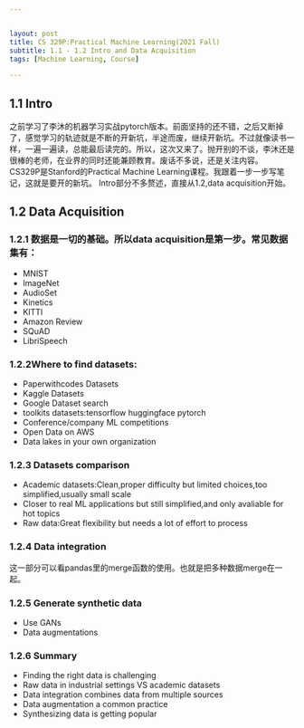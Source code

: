 ```yaml
---


layout: post
title: CS 329P:Practical Machine Learning(2021 Fall)
subtitle: 1.1 - 1.2 Intro and Data Acquisition
tags: [Machine Learning, Course]

---
```


<head>
    <script src="https://cdn.mathjax.org/mathjax/latest/MathJax.js?config=TeX-AMS-MML_HTMLorMML" type="text/javascript"></script>
    <script type="text/x-mathjax-config">
        MathJax.Hub.Config({
            tex2jax: {
            skipTags: ['script', 'noscript', 'style', 'textarea', 'pre'],
            inlineMath: [['$','$']]
            }
        });
    </script>
</head>



## 1.1 Intro

之前学习了李沐的机器学习实战pytorch版本。前面坚持的还不错，之后又断掉了，感觉学习的轨迹就是不断的开新坑，半途而废，继续开新坑。不过就像读书一样，一遍一遍读，总能最后读完的。所以，这次又来了。抛开别的不谈，李沐还是很棒的老师，在业界的同时还能兼顾教育。废话不多说，还是关注内容。
CS329P是Stanford的Practical Machine Learning课程。我跟着一步一步写笔记，这就是要开的新坑。
Intro部分不多赘述，直接从1.2,data acquisition开始。

## 1.2 Data Acquisition

### 1.2.1 数据是一切的基础。所以data acquisition是第一步。常见数据集有：

* MNIST
* ImageNet
* AudioSet
* Kinetics
* KITTI
* Amazon Review
* SQuAD
* LibriSpeech

### 1.2.2Where to find datasets:

* Paperwithcodes Datasets
* Kaggle Datasets
* Google Dataset search
* toolkits datasets:tensorflow huggingface pytorch
* Conference/company ML competitions
* Open Data on AWS
* Data lakes in your own organization

### 1.2.3 Datasets comparison

* Academic datasets:Clean,proper difficulty but limited choices,too simplified,usually small scale
* Closer to real ML applications but still simplified,and only avaliable for hot topics
* Raw data:Great flexibility but needs a lot of effort to process

### 1.2.4 Data integration

这一部分可以看pandas里的merge函数的使用。也就是把多种数据merge在一起。

### 1.2.5 Generate synthetic data

* Use GANs
* Data augmentations

### 1.2.6 Summary

* Finding the right data is challenging
* Raw data in industrial settings VS academic datasets
* Data integration combines data from multiple sources
* Data augmentation a common practice
* Synthesizing data is getting popular